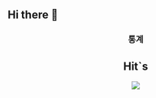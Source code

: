 ## Hi there 👋

<h3 align="center">통계</h3>
<div align="center">



## Hit`s
<a href="https://hits.seeyoufarm.com"><img src="https://hits.seeyoufarm.com/api/count/incr/badge.svg?url=https%3A%2F%2Fgithub.com%2Fgreenmilk1531%2Fgreenmilk1531&count_bg=%2379C83D&title_bg=%23555555&icon=&icon_color=%23E7E7E7&title=hits&edge_flat=false"/></a>
